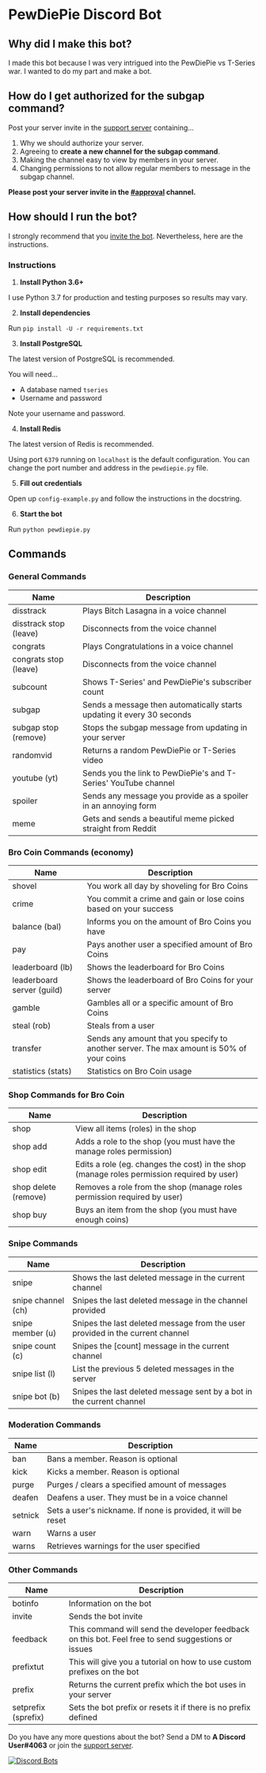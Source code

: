 # PewDiePie Discord Bot

## Why did I make this bot?

I made this bot because I was very intrigued into the PewDiePie vs T-Series war. I wanted to do my part and make a bot.

## How do I get authorized for the subgap command?

Post your server invite in the [support server](https://discord.gg/we4DQ5u) containing...

1. Why we should authorize your server.
2. Agreeing to **create a new channel for the subgap command**.
3. Making the channel easy to view by members in your server.
4. Changing permissions to not allow regular members to message in the subgap channel.

**Please post your server invite in the [#approval](https://discordapp.com/channels/499357399690379264/521430484861976582) channel.**

## How should I run the bot?

I strongly recommend that you [invite the bot](https://discordbots.org/bot/500868806776979462/). Nevertheless, here are the instructions.

### Instructions

1. **Install Python 3.6+**

I use Python 3.7 for production and testing purposes so results may vary.

2. **Install dependencies**

Run `pip install -U -r requirements.txt`

3. **Install PostgreSQL**

The latest version of PostgreSQL is recommended.

You will need...

+ A database named `tseries`
+ Username and password

Note your username and password.

4. **Install Redis**

The latest version of Redis is recommended.

Using port `6379` running on `localhost` is the default configuration. You can change the port number and address in the `pewdiepie.py` file.

5. **Fill out credentials**

Open up `config-example.py` and follow the instructions in the docstring.

6. **Start the bot**

Run `python pewdiepie.py`

## Commands

### General Commands
|Name|Description|
|----|-----------|
|disstrack|Plays Bitch Lasagna in a voice channel|
|disstrack stop (leave)|Disconnects from the voice channel|
|congrats|Plays Congratulations in a voice channel|
|congrats stop (leave)|Disconnects from the voice channel|
|subcount|Shows T-Series' and PewDiePie's subscriber count|
|subgap|Sends a message then automatically starts updating it every 30 seconds|
|subgap stop (remove)|Stops the subgap message from updating in your server|
|randomvid|Returns a random PewDiePie or T-Series video|
|youtube (yt)|Sends you the link to PewDiePie's and T-Series' YouTube channel|
|spoiler|Sends any message you provide as a spoiler in an annoying form|
|meme|Gets and sends a beautiful meme picked straight from Reddit|

### Bro Coin Commands (economy)
|Name|Description|
|----|-----------|
|shovel|You work all day by shoveling for Bro Coins|
|crime|You commit a crime and gain or lose coins based on your success|
|balance (bal)|Informs you on the amount of Bro Coins you have|
|pay|Pays another user a specified amount of Bro Coins|
|leaderboard (lb)|Shows the leaderboard for Bro Coins|
|leaderboard server (guild)|Shows the leaderboard of Bro Coins for your server|
|gamble|Gambles all or a specific amount of Bro Coins|
|steal (rob)|Steals from a user|
|transfer|Sends any amount that you specify to another server. The max amount is 50% of your coins|
|statistics (stats)|Statistics on Bro Coin usage|

### Shop Commands for Bro Coin
|Name|Description|
|----|-----------|
|shop|View all items (roles) in the shop|
|shop add|Adds a role to the shop (you must have the manage roles permission)|
|shop edit|Edits a role (eg. changes the cost) in the shop (manage roles permission required by user)|
|shop delete (remove)|Removes a role from the shop (manage roles permission required by user)|
|shop buy|Buys an item from the shop (you must have enough coins)|

### Snipe Commands
|Name|Description|
|---|------------|
|snipe|Shows the last deleted message in the current channel|
|snipe channel (ch)|Snipes the last deleted message in the channel provided|
|snipe member (u)|Snipes the last deleted message from the user provided in the current channel|
|snipe count (c)|Snipes the [count] message in the current channel|
|snipe list (l)|List the previous 5 deleted messages in the server|
|snipe bot (b)|Snipes the last deleted message sent by a bot in the current channel|

### Moderation Commands
|Name|Description|
|----|-----------|
|ban|Bans a member. Reason is optional|
|kick|Kicks a member. Reason is optional|
|purge|Purges / clears a specified amount of messages|
|deafen|Deafens a user. They must be in a voice channel|
|setnick|Sets a user's nickname. If none is provided, it will be reset|
|warn|Warns a user|
|warns|Retrieves warnings for the user specified|

### Other Commands
|Name|Description|
|----|-----------|
|botinfo|Information on the bot|
|invite|Sends the bot invite|
|feedback|This command will send the developer feedback on this bot. Feel free to send suggestions or issues|
|prefixtut|This will give you a tutorial on how to use custom prefixes on the bot|
|prefix|Returns the current prefix which the bot uses in your server|
|setprefix (sprefix)|Sets the bot prefix or resets it if there is no prefix defined|


Do you have any more questions about the bot? Send a DM to **A Discord User#4063** or join the [support server](https://discord.gg/we4DQ5u).

[![Discord Bots](https://discordbots.org/api/widget/500868806776979462.svg)](https://discordbots.org/bot/500868806776979462)